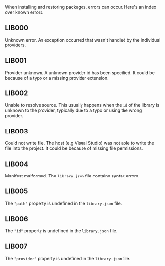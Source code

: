 When installing and restoring packages, errors can occur. Here's an index over known errors.

## LIB000
Unknown error. An exception occurred that wasn't handled by the individual providers.

## LIB001
Provider unknown. A unknown provider id has been specified. It could be because of a typo or a missing provider extension.

## LIB002
Unable to resolve source. This usually happens when the `id` of the library is unknown to the provider, typically due to a typo or using the wrong provider.

## LIB003
Could not write file. The host (e.g Visual Studio) was not able to write the file into the project. It could be because of missing file permissions.

## LIB004
Manifest malformed. The `library.json` file contains syntax errors.

## LIB005
The `"path"` property is undefined in the `library.json` file.

## LIB006
The `"id"` property is undefined in the `library.json` file.

## LIB007
The `"provider"` property is undefined in the `library.json` file.